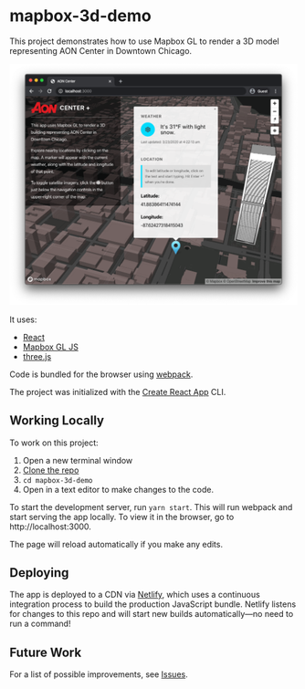 # mapbox-3d-demo

This project demonstrates how to use Mapbox GL to render a 3D model representing AON Center in Downtown Chicago.

![Mapbox 3D Demo Screenshot](/SCREENSHOT.png?raw=true)

It uses:

* [React](https://reactjs.org/)
* [Mapbox GL JS](https://docs.mapbox.com/mapbox-gl-js/api/)
* [three.js](https://threejs.org/)

Code is bundled for the browser using [webpack](https://webpack.js.org/).

The project was initialized with the [Create React App](https://github.com/facebook/create-react-app) CLI.

## Working Locally

To work on this project:

1. Open a new terminal window
2. [Clone the repo](https://help.github.com/en/github/creating-cloning-and-archiving-repositories/cloning-a-repository)
3. `cd mapbox-3d-demo`
4. Open in a text editor to make changes to the code.

To start the development server, run `yarn start`. This will run webpack and start serving the app locally. To view it in the browser, go to http://localhost:3000.

The page will reload automatically if you make any edits.

## Deploying

The app is deployed to a CDN via [Netlify](https://www.netlify.com/), which uses a continuous integration process to build the production JavaScript bundle. Netlify listens for changes to this repo and will start new builds automatically—no need to run a command!

## Future Work

For a list of possible improvements, see [Issues](https://github.com/rbrtmrtn/mapbox-3d-demo/issues).
